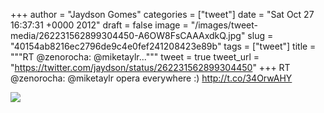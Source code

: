 
+++
author = "Jaydson Gomes"
categories = ["tweet"]
date = "Sat Oct 27 16:37:31 +0000 2012"
draft = false
image = "/images/tweet-media/262231562899304450-A6OW8FsCAAAxdkQ.jpg"
slug = "40154ab8216ec2796de9c4e0fef241208423e89b"
tags = ["tweet"]
title = """RT @zenorocha: @miketaylr..."""
tweet = true
tweet_url = "https://twitter.com/jaydson/status/262231562899304450"
+++
RT @zenorocha: @miketaylr opera everywhere :) http://t.co/34OrwAHY

![](/images/tweet-media/262231562899304450-A6OW8FsCAAAxdkQ.jpg)